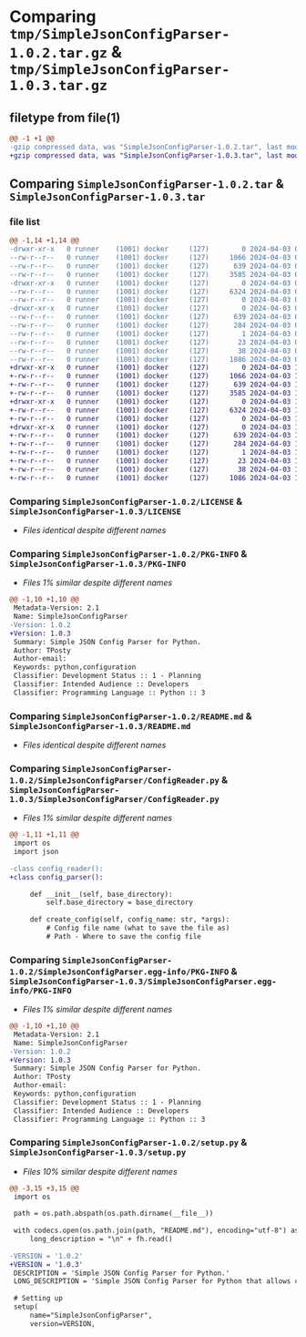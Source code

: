 # Comparing `tmp/SimpleJsonConfigParser-1.0.2.tar.gz` & `tmp/SimpleJsonConfigParser-1.0.3.tar.gz`

## filetype from file(1)

```diff
@@ -1 +1 @@
-gzip compressed data, was "SimpleJsonConfigParser-1.0.2.tar", last modified: Wed Apr  3 06:21:25 2024, max compression
+gzip compressed data, was "SimpleJsonConfigParser-1.0.3.tar", last modified: Wed Apr  3 13:46:41 2024, max compression
```

## Comparing `SimpleJsonConfigParser-1.0.2.tar` & `SimpleJsonConfigParser-1.0.3.tar`

### file list

```diff
@@ -1,14 +1,14 @@
-drwxr-xr-x   0 runner    (1001) docker     (127)        0 2024-04-03 06:21:25.821669 SimpleJsonConfigParser-1.0.2/
--rw-r--r--   0 runner    (1001) docker     (127)     1066 2024-04-03 06:21:15.000000 SimpleJsonConfigParser-1.0.2/LICENSE
--rw-r--r--   0 runner    (1001) docker     (127)      639 2024-04-03 06:21:25.821669 SimpleJsonConfigParser-1.0.2/PKG-INFO
--rw-r--r--   0 runner    (1001) docker     (127)     3585 2024-04-03 06:21:15.000000 SimpleJsonConfigParser-1.0.2/README.md
-drwxr-xr-x   0 runner    (1001) docker     (127)        0 2024-04-03 06:21:25.821669 SimpleJsonConfigParser-1.0.2/SimpleJsonConfigParser/
--rw-r--r--   0 runner    (1001) docker     (127)     6324 2024-04-03 06:21:15.000000 SimpleJsonConfigParser-1.0.2/SimpleJsonConfigParser/ConfigReader.py
--rw-r--r--   0 runner    (1001) docker     (127)        0 2024-04-03 06:21:15.000000 SimpleJsonConfigParser-1.0.2/SimpleJsonConfigParser/__init__.py
-drwxr-xr-x   0 runner    (1001) docker     (127)        0 2024-04-03 06:21:25.821669 SimpleJsonConfigParser-1.0.2/SimpleJsonConfigParser.egg-info/
--rw-r--r--   0 runner    (1001) docker     (127)      639 2024-04-03 06:21:25.000000 SimpleJsonConfigParser-1.0.2/SimpleJsonConfigParser.egg-info/PKG-INFO
--rw-r--r--   0 runner    (1001) docker     (127)      284 2024-04-03 06:21:25.000000 SimpleJsonConfigParser-1.0.2/SimpleJsonConfigParser.egg-info/SOURCES.txt
--rw-r--r--   0 runner    (1001) docker     (127)        1 2024-04-03 06:21:25.000000 SimpleJsonConfigParser-1.0.2/SimpleJsonConfigParser.egg-info/dependency_links.txt
--rw-r--r--   0 runner    (1001) docker     (127)       23 2024-04-03 06:21:25.000000 SimpleJsonConfigParser-1.0.2/SimpleJsonConfigParser.egg-info/top_level.txt
--rw-r--r--   0 runner    (1001) docker     (127)       38 2024-04-03 06:21:25.821669 SimpleJsonConfigParser-1.0.2/setup.cfg
--rw-r--r--   0 runner    (1001) docker     (127)     1086 2024-04-03 06:21:15.000000 SimpleJsonConfigParser-1.0.2/setup.py
+drwxr-xr-x   0 runner    (1001) docker     (127)        0 2024-04-03 13:46:41.887933 SimpleJsonConfigParser-1.0.3/
+-rw-r--r--   0 runner    (1001) docker     (127)     1066 2024-04-03 13:46:34.000000 SimpleJsonConfigParser-1.0.3/LICENSE
+-rw-r--r--   0 runner    (1001) docker     (127)      639 2024-04-03 13:46:41.887933 SimpleJsonConfigParser-1.0.3/PKG-INFO
+-rw-r--r--   0 runner    (1001) docker     (127)     3585 2024-04-03 13:46:34.000000 SimpleJsonConfigParser-1.0.3/README.md
+drwxr-xr-x   0 runner    (1001) docker     (127)        0 2024-04-03 13:46:41.887933 SimpleJsonConfigParser-1.0.3/SimpleJsonConfigParser/
+-rw-r--r--   0 runner    (1001) docker     (127)     6324 2024-04-03 13:46:34.000000 SimpleJsonConfigParser-1.0.3/SimpleJsonConfigParser/ConfigReader.py
+-rw-r--r--   0 runner    (1001) docker     (127)        0 2024-04-03 13:46:34.000000 SimpleJsonConfigParser-1.0.3/SimpleJsonConfigParser/__init__.py
+drwxr-xr-x   0 runner    (1001) docker     (127)        0 2024-04-03 13:46:41.887933 SimpleJsonConfigParser-1.0.3/SimpleJsonConfigParser.egg-info/
+-rw-r--r--   0 runner    (1001) docker     (127)      639 2024-04-03 13:46:41.000000 SimpleJsonConfigParser-1.0.3/SimpleJsonConfigParser.egg-info/PKG-INFO
+-rw-r--r--   0 runner    (1001) docker     (127)      284 2024-04-03 13:46:41.000000 SimpleJsonConfigParser-1.0.3/SimpleJsonConfigParser.egg-info/SOURCES.txt
+-rw-r--r--   0 runner    (1001) docker     (127)        1 2024-04-03 13:46:41.000000 SimpleJsonConfigParser-1.0.3/SimpleJsonConfigParser.egg-info/dependency_links.txt
+-rw-r--r--   0 runner    (1001) docker     (127)       23 2024-04-03 13:46:41.000000 SimpleJsonConfigParser-1.0.3/SimpleJsonConfigParser.egg-info/top_level.txt
+-rw-r--r--   0 runner    (1001) docker     (127)       38 2024-04-03 13:46:41.887933 SimpleJsonConfigParser-1.0.3/setup.cfg
+-rw-r--r--   0 runner    (1001) docker     (127)     1086 2024-04-03 13:46:34.000000 SimpleJsonConfigParser-1.0.3/setup.py
```

### Comparing `SimpleJsonConfigParser-1.0.2/LICENSE` & `SimpleJsonConfigParser-1.0.3/LICENSE`

 * *Files identical despite different names*

### Comparing `SimpleJsonConfigParser-1.0.2/PKG-INFO` & `SimpleJsonConfigParser-1.0.3/PKG-INFO`

 * *Files 1% similar despite different names*

```diff
@@ -1,10 +1,10 @@
 Metadata-Version: 2.1
 Name: SimpleJsonConfigParser
-Version: 1.0.2
+Version: 1.0.3
 Summary: Simple JSON Config Parser for Python.
 Author: TPosty
 Author-email: 
 Keywords: python,configuration
 Classifier: Development Status :: 1 - Planning
 Classifier: Intended Audience :: Developers
 Classifier: Programming Language :: Python :: 3
```

### Comparing `SimpleJsonConfigParser-1.0.2/README.md` & `SimpleJsonConfigParser-1.0.3/README.md`

 * *Files identical despite different names*

### Comparing `SimpleJsonConfigParser-1.0.2/SimpleJsonConfigParser/ConfigReader.py` & `SimpleJsonConfigParser-1.0.3/SimpleJsonConfigParser/ConfigReader.py`

 * *Files 1% similar despite different names*

```diff
@@ -1,11 +1,11 @@
 import os
 import json
 
-class config_reader():
+class config_parser():
 
     def __init__(self, base_directory):
         self.base_directory = base_directory
 
     def create_config(self, config_name: str, *args):
         # Config file name (what to save the file as)
         # Path - Where to save the config file
```

### Comparing `SimpleJsonConfigParser-1.0.2/SimpleJsonConfigParser.egg-info/PKG-INFO` & `SimpleJsonConfigParser-1.0.3/SimpleJsonConfigParser.egg-info/PKG-INFO`

 * *Files 1% similar despite different names*

```diff
@@ -1,10 +1,10 @@
 Metadata-Version: 2.1
 Name: SimpleJsonConfigParser
-Version: 1.0.2
+Version: 1.0.3
 Summary: Simple JSON Config Parser for Python.
 Author: TPosty
 Author-email: 
 Keywords: python,configuration
 Classifier: Development Status :: 1 - Planning
 Classifier: Intended Audience :: Developers
 Classifier: Programming Language :: Python :: 3
```

### Comparing `SimpleJsonConfigParser-1.0.2/setup.py` & `SimpleJsonConfigParser-1.0.3/setup.py`

 * *Files 10% similar despite different names*

```diff
@@ -3,15 +3,15 @@
 import os
 
 path = os.path.abspath(os.path.dirname(__file__))
 
 with codecs.open(os.path.join(path, "README.md"), encoding="utf-8") as fh:
     long_description = "\n" + fh.read()
 
-VERSION = '1.0.2'
+VERSION = '1.0.3'
 DESCRIPTION = 'Simple JSON Config Parser for Python.'
 LONG_DESCRIPTION = 'Simple JSON Config Parser for Python that allows creation, modification, and deletion of multiple JSON configuration files.'
 
 # Setting up
 setup(
     name="SimpleJsonConfigParser",
     version=VERSION,
```


